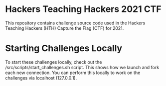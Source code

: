 # Hackers Teaching Hackers 2021 CTF

This repository contains challenge source code used in the Hackers Teaching Hackers (HTH) Capture the Flag (CTF) for 2021. 

# Starting Challenges Locally

To start these challenges locally, check out the /src/scripts/start_challenges.sh script. This shows how we launch and fork each new connection. You can perform this locally to work on the challenges via localhost (127.0.0.1).

